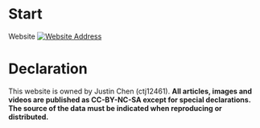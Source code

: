 # Start
Website 
[![Website Address](https://img.shields.io/badge/website-click%20here-orange.svg)](https://ctj12461.netlify.com)

# Declaration
This website is owned by Justin Chen (ctj12461). 
**All articles, images and videos are published as CC-BY-NC-SA 
except for special declarations. The source of the data must be indicated when reproducing or distributed.**

